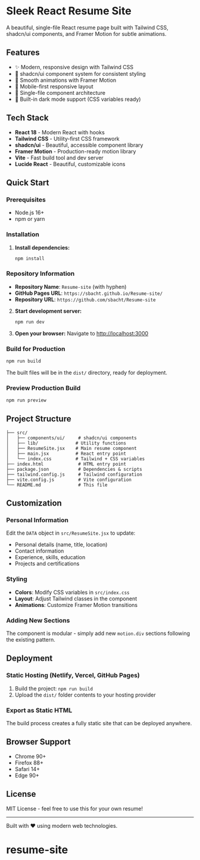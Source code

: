 # Sleek React Resume Site

A beautiful, single-file React resume page built with Tailwind CSS, shadcn/ui components, and Framer Motion for subtle animations.

## Features

- ✨ Modern, responsive design with Tailwind CSS
- 🎨 shadcn/ui component system for consistent styling
- 🚀 Smooth animations with Framer Motion
- 📱 Mobile-first responsive layout
- 🎯 Single-file component architecture
- 🌙 Built-in dark mode support (CSS variables ready)

## Tech Stack

- **React 18** - Modern React with hooks
- **Tailwind CSS** - Utility-first CSS framework
- **shadcn/ui** - Beautiful, accessible component library
- **Framer Motion** - Production-ready motion library
- **Vite** - Fast build tool and dev server
- **Lucide React** - Beautiful, customizable icons

## Quick Start

### Prerequisites

- Node.js 16+ 
- npm or yarn

### Installation

1. **Install dependencies:**
   ```bash
   npm install
   ```

### Repository Information

- **Repository Name**: `Resume-site` (with hyphen)
- **GitHub Pages URL**: `https://sbacht.github.io/Resume-site/`
- **Repository URL**: `https://github.com/sbacht/Resume-site`

2. **Start development server:**
   ```bash
   npm run dev
   ```

3. **Open your browser:**
   Navigate to [http://localhost:3000](http://localhost:3000)

### Build for Production

```bash
npm run build
```

The built files will be in the `dist/` directory, ready for deployment.

### Preview Production Build

```bash
npm run preview
```

## Project Structure

```
├── src/
│   ├── components/ui/     # shadcn/ui components
│   ├── lib/              # Utility functions
│   ├── ResumeSite.jsx    # Main resume component
│   ├── main.jsx          # React entry point
│   └── index.css         # Tailwind + CSS variables
├── index.html             # HTML entry point
├── package.json           # Dependencies & scripts
├── tailwind.config.js     # Tailwind configuration
├── vite.config.js         # Vite configuration
└── README.md              # This file
```

## Customization

### Personal Information

Edit the `DATA` object in `src/ResumeSite.jsx` to update:
- Personal details (name, title, location)
- Contact information
- Experience, skills, education
- Projects and certifications

### Styling

- **Colors**: Modify CSS variables in `src/index.css`
- **Layout**: Adjust Tailwind classes in the component
- **Animations**: Customize Framer Motion transitions

### Adding New Sections

The component is modular - simply add new `motion.div` sections following the existing pattern.

## Deployment

### Static Hosting (Netlify, Vercel, GitHub Pages)

1. Build the project: `npm run build`
2. Upload the `dist/` folder contents to your hosting provider

### Export as Static HTML

The build process creates a fully static site that can be deployed anywhere.

## Browser Support

- Chrome 90+
- Firefox 88+
- Safari 14+
- Edge 90+

## License

MIT License - feel free to use this for your own resume!

---

Built with ♥ using modern web technologies.
# resume-site
